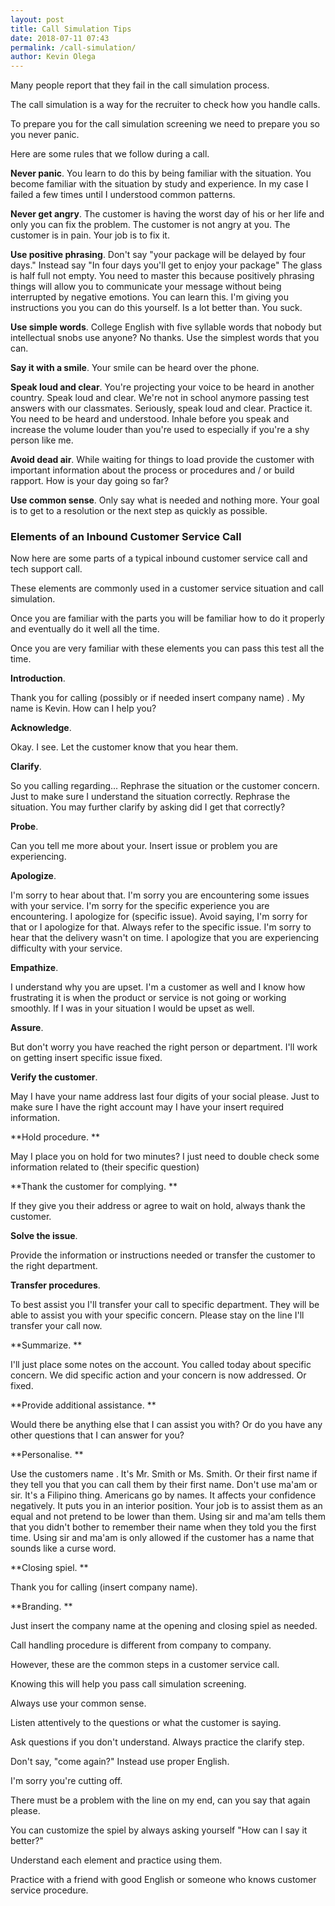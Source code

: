 ```yaml
--- 
layout: post 
title: Call Simulation Tips
date: 2018-07-11 07:43
permalink: /call-simulation/ 
author: Kevin Olega 
--- 
```




Many people report that they fail in the call simulation process. 

The call simulation is a way for the recruiter to check how you handle calls. 

To prepare you for the call simulation screening we need to prepare you so you never panic. 

Here are some rules that we follow during a call.

**Never panic**. You learn to do this by being familiar with the situation. You become familiar with the situation by study and experience. In my case I failed a few times until I understood common patterns. 

**Never get angry**. The customer is having the worst day of his or her life and only you can fix the problem. The customer is not angry at you. The customer is in pain. Your job is to fix it. 

**Use positive phrasing**. Don't say "your package will be delayed by four days." Instead say "In four days you'll get to enjoy your package" The glass is half full not empty. You need to master this because positively phrasing things will allow you to communicate your message without being interrupted by negative emotions. You can learn this. I'm giving you instructions you you can do this yourself. Is a lot better than. You suck. 

**Use simple words**. College English with five syllable words that nobody but intellectual snobs use anyone? No thanks. Use the simplest words that you can. 

**Say it with a smile**. Your smile can be heard over the phone. 


**Speak loud and clear**. You're projecting your voice to be heard in another country. Speak loud and clear. We're not in school anymore passing test answers with our classmates. Seriously, speak loud and clear. Practice it. You need to be heard and understood. Inhale before you speak and increase the volume louder than you're used to especially if you're a shy person like me. 


**Avoid dead air**. While waiting for things to load provide the customer with important information about the process or procedures and / or build rapport. How is your day going so far? 


**Use common sense**. Only say what is needed and nothing more. Your goal is to get to a resolution or the next step as quickly as possible. 


### Elements of an Inbound Customer Service Call

Now here are some parts of a typical inbound customer service call and tech support call. 

These elements are commonly used in a customer service situation and call simulation.

Once you are familiar with the parts you will be familiar how to do it properly and eventually do it well all the time. 

Once you are very familiar with these elements  you can pass this test all the time. 


**Introduction**.  

Thank you for calling (possibly or if needed insert company name) . My name is Kevin. How can I help you? 

**Acknowledge**. 

Okay. I see. Let the customer know that you hear them. 

**Clarify**. 

So you calling regarding... Rephrase the situation or the customer concern. Just to make sure I understand the situation correctly. Rephrase the situation. You may further clarify by asking did I get that correctly? 

**Probe**. 

Can you tell me more about your. Insert issue or problem you are experiencing. 

**Apologize**. 

I'm sorry to hear about that. I'm sorry you are encountering some issues with your service. I'm sorry for the specific experience you are encountering. I apologize for (specific issue). Avoid saying, I'm sorry for that or I apologize for that. Always refer to the specific issue. I'm sorry to hear that the delivery wasn't on time. I apologize that you are experiencing difficulty with your service.
 
**Empathize**. 

I understand why you are upset. I'm a customer as well and I know how frustrating it is when the product or service is not going or working smoothly. If I was in your situation I would be upset as well. 

**Assure**. 

But don't worry you have reached the right person or department. I'll work on getting insert specific issue fixed. 

**Verify the customer**. 

May I have your name address last four digits of your social please. Just to make sure I have the right account may I have your insert required information. 

**Hold procedure. **

May I place you on hold for two minutes? I just need to double check some information related to (their specific question)

**Thank the customer for complying. **

If they give you their address or agree to wait on hold, always thank the customer. 

**Solve the issue**. 

Provide the information or instructions needed or transfer the customer to the right department. 

**Transfer procedures**. 

To best assist you I'll transfer your call to specific department. They will be able to assist you with your specific concern. Please stay on the line I'll transfer your call now. 

**Summarize. **

I'll just place some notes on the account. You called today about specific concern. We did specific action and your concern is now addressed. Or fixed. 

**Provide additional assistance. **

Would there be anything else that I can assist you with? Or do you have any other questions that I can answer for you? 

**Personalise. **

Use the customers name . It's Mr. Smith or Ms. Smith. Or their first name if they tell you that you can call them by their first name. Don't use ma'am or sir.  It's a Filipino thing. Americans go by names. It affects your confidence negatively. It puts you in an interior position. Your job is to assist them as an equal and not pretend to be lower than them. Using sir and ma'am tells them that you didn't bother to remember their name when they told you the first time. Using sir and ma'am is only allowed if the customer has a name that sounds like a curse word. 

**Closing spiel. **

Thank you for calling (insert company name). 

**Branding. **

Just insert the company name at the opening and closing spiel as needed. 


Call handling procedure is different from company to company. 

However, these are the common steps in a customer service call. 

Knowing this will help you pass call simulation screening.

Always use your common sense. 

Listen attentively to the questions or what the customer is saying.

Ask questions if you don't understand. Always practice the clarify step.

Don't say, "come again?" Instead use proper English.

I'm sorry you're cutting off. 

There must be a problem with the line on my end, can you say that again please.

You can customize the spiel by always asking yourself "How can I say it better?"

Understand each element and practice using them. 

Practice with a friend with good English or someone who knows customer service procedure.

